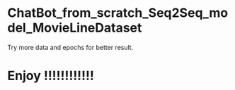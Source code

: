 # ChatBot_from_scratch_Seq2Seq_model_MovieLineDataset

 Try more data and epochs for better result.
 
# Enjoy !!!!!!!!!!!!
